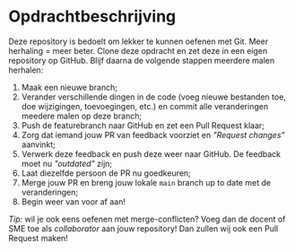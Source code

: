 # Opdrachtbeschrijving

Deze repository is bedoelt om lekker te kunnen oefenen met Git. Meer herhaling = meer beter. Clone deze opdracht en zet deze in een eigen repository op GitHub. Blijf daarna de volgende stappen meerdere malen herhalen:
1. Maak een nieuwe branch;
2. Verander verschillende dingen in de code (voeg nieuwe bestanden toe, doe wijzigingen, toevoegingen, etc.) en commit alle veranderingen meedere malen op deze branch;
3. Push de featurebranch naar GitHub en zet een Pull Request klaar;
4. Zorg dat iemand jouw PR van feedback voorziet en _"Request changes"_ aanvinkt;
5. Verwerk deze feedback en push deze weer naar GitHub. De feedback moet nu _"outdated"_ zijn;
6. Laat diezelfde persoon de PR nu goedkeuren;
7. Merge jouw PR en breng jouw lokale `main` branch up to date met de veranderingen;
8. Begin weer van voor af aan!

_Tip:_ wil je ook eens oefenen met merge-conflicten? Voeg dan de docent of SME toe als _collaborator_ aan jouw repository! Dan zullen wij ook een Pull Request maken!
